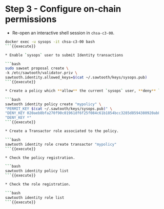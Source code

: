 # Step 3 - Configure on-chain permissions

* Re-open an interactive shell session in `chsa-c3-00`.

```bash
docker exec -u sysops -it chsa-c3-00 bash
```{{execute}}

* Enable `sysops` user to submit Identity transactions

```bash
sudo sawset proposal create \
-k /etc/sawtooth/validator.priv \
sawtooth.identity.allowed_keys=$(cat ~/.sawtooth/keys/sysops.pub)
```{{execute}}

* Create a policy which **allow** the current `sysops` user, **deny** `loadgen` public keys. While denying any other keys.

```bash
sawtooth identity policy create "mypolicy" \
"PERMIT_KEY $(cat ~/.sawtooth/keys/sysops.pub)" \
"DENY_KEY 020aeb8bfa270f90c01961df6f25f084c61b1854bcc3285d8594380920ab841b44" \
"DENY_KEY *"
```{{execute}}

* Create a Transactor role associated to the policy.

```bash
sawtooth identity role create transactor "mypolicy"
```{{execute}}

* Check the policy registration.

```bash
sawtooth identity policy list
```{{execute}}

* Check the role registration.

```bash
sawtooth identity role list
```{{execute}}